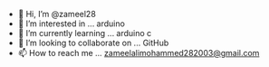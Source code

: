 - 👋 Hi, I’m @zameel28
- 👀 I’m interested in ... arduino
- 🌱 I’m currently learning ... arduino c
- 💞️ I’m looking to collaborate on ... GitHub
- 📫 How to reach me ... zameelalimohammed282003@gmail.com

<!---
zameel28/zameel28 is a ✨ special ✨ repository because its `README.md` (this file) appears on your GitHub profile.
You can click the Preview link to take a look at your changes.
--->
